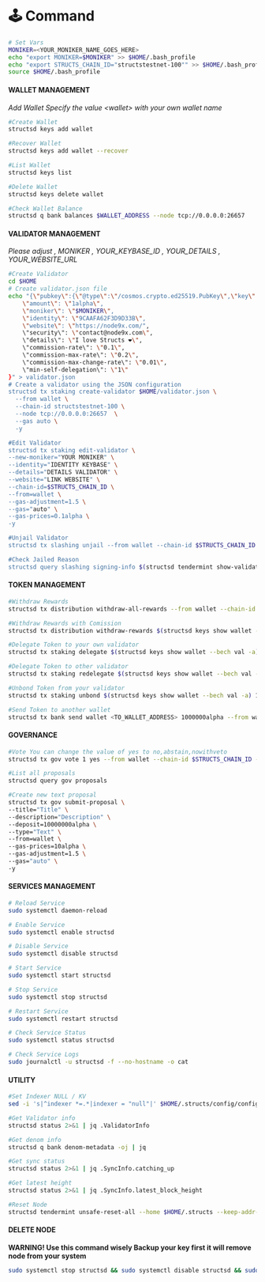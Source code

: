 # 🕹️ Command

```bash
# Set Vars
MONIKER=<YOUR_MONIKER_NAME_GOES_HERE>
echo "export MONIKER=$MONIKER" >> $HOME/.bash_profile
echo "export STRUCTS_CHAIN_ID="structstestnet-100"" >> $HOME/.bash_profile
source $HOME/.bash_profile
```

#### WALLET MANAGEMENT <a href="#wallet-management" id="wallet-management"></a>

_Add Wallet Specify the value \<wallet> with your own wallet name_

```bash
#Create Wallet
structsd keys add wallet

#Recover Wallet
structsd keys add wallet --recover

#List Wallet
structsd keys list

#Delete Wallet
structsd keys delete wallet

#Check Wallet Balance
structsd q bank balances $WALLET_ADDRESS --node tcp://0.0.0.0:26657
```

#### VALIDATOR MANAGEMENT <a href="#validator-management" id="validator-management"></a>

_Please adjust , MONIKER , YOUR\_KEYBASE\_ID , YOUR\_DETAILS , YOUR\_WEBSITE\_URL_

```bash
#Create Validator
cd $HOME
# Create validator.json file
echo "{\"pubkey\":{\"@type\":\"/cosmos.crypto.ed25519.PubKey\",\"key\":\"$(structsd comet show-validator | grep -Po '\"key\":\s*\"\K[^"]*')\"},
    \"amount\": \"1alpha\",
    \"moniker\": \"$MONIKER\",
    \"identity\": \"9CAAFA62F3D9D33B\",
    \"website\": \"https://node9x.com/",
    \"security\": \"contact@node9x.com\",
    \"details\": \"I love Structs ❤️\",
    \"commission-rate\": \"0.1\",
    \"commission-max-rate\": \"0.2\",
    \"commission-max-change-rate\": \"0.01\",
    \"min-self-delegation\": \"1\"
}" > validator.json
# Create a validator using the JSON configuration
structsd tx staking create-validator $HOME/validator.json \
  --from wallet \
  --chain-id structstestnet-100 \
  --node tcp://0.0.0.0:26657  \
  --gas auto \
  -y

#Edit Validator
structsd tx staking edit-validator \
--new-moniker="YOUR MONIKER" \
--identity="IDENTITY KEYBASE" \
--details="DETAILS VALIDATOR" \
--website="LINK WEBSITE" \
--chain-id=$STRUCTS_CHAIN_ID \
--from=wallet \
--gas-adjustment=1.5 \
--gas="auto" \
--gas-prices=0.1alpha \
-y

#Unjail Validator
structsd tx slashing unjail --from wallet --chain-id $STRUCTS_CHAIN_ID --gas-adjustment 1.5 --gas auto --gas-prices 0.1alpha --node tcp://0.0.0.0:26657 -y

#Check Jailed Reason
structsd query slashing signing-info $(structsd tendermint show-validator)
```

#### TOKEN MANAGEMENT <a href="#token-management" id="token-management"></a>

```bash
#Withdraw Rewards
structsd tx distribution withdraw-all-rewards --from wallet --chain-id $STRUCTS_CHAIN_ID --gas-adjustment 1.5 --gas auto --gas-prices 10alpha -y

#Withdraw Rewards with Comission
structsd tx distribution withdraw-rewards $(structsd keys show wallet --bech val -a) --commission --from wallet --chain-id $STRUCTS_CHAIN_ID --gas-adjustment 1.5 --gas auto --gas-prices 10alpha -y

#Delegate Token to your own validator
structsd tx staking delegate $(structsd keys show wallet --bech val -a) 1000000alpha --from wallet --chain-id $STRUCTS_CHAIN_ID --gas-adjustment 1.5 --gas auto --gas-prices 10alpha -y

#Delegate Token to other validator
structsd tx staking redelegate $(structsd keys show wallet --bech val -a) <TO_VALOPER_ADDRESS> 1000000alpha --from wallet --chain-id $STRUCTS_CHAIN_ID --gas-adjustment 1.5 --gas auto --gas-prices 10alpha -y

#Unbond Token from your validator
structsd tx staking unbond $(structsd keys show wallet --bech val -a) 1000000alpha --from wallet --chain-id $STRUCTS_CHAIN_ID --gas-adjustment 1.5 --gas auto --gas-prices 10alpha -y

#Send Token to another wallet
structsd tx bank send wallet <TO_WALLET_ADDRESS> 1000000alpha --from wallet --chain-id $STRUCTS_CHAIN_ID --gas-adjustment 1.5 --gas auto --gas-prices 10alpha -y
```

#### GOVERNANCE <a href="#governance" id="governance"></a>

```bash
#Vote You can change the value of yes to no,abstain,nowithveto
structsd tx gov vote 1 yes --from wallet --chain-id $STRUCTS_CHAIN_ID --gas-adjustment 1.5 --gas auto --gas-prices 10alpha -y

#List all proposals
structsd query gov proposals

#Create new text proposal
structsd tx gov submit-proposal \
--title="Title" \
--description="Description" \
--deposit=10000000alpha \
--type="Text" \
--from=wallet \
--gas-prices=10alpha \ 
--gas-adjustment=1.5 \
--gas="auto" \
-y 
```

#### SERVICES MANAGEMENT <a href="#services-management" id="services-management"></a>

```bash
# Reload Service
sudo systemctl daemon-reload

# Enable Service
sudo systemctl enable structsd

# Disable Service
sudo systemctl disable structsd

# Start Service
sudo systemctl start structsd

# Stop Service
sudo systemctl stop structsd

# Restart Service
sudo systemctl restart structsd

# Check Service Status
sudo systemctl status structsd

# Check Service Logs
sudo journalctl -u structsd -f --no-hostname -o cat
```

#### UTILITY <a href="#utility" id="utility"></a>

```bash
#Set Indexer NULL / KV
sed -i 's|^indexer *=.*|indexer = "null"|' $HOME/.structs/config/config.toml

#Get Validator info
structsd status 2>&1 | jq .ValidatorInfo

#Get denom info
structsd q bank denom-metadata -oj | jq

#Get sync status
structsd status 2>&1 | jq .SyncInfo.catching_up

#Get latest height
structsd status 2>&1 | jq .SyncInfo.latest_block_height

#Reset Node
structsd tendermint unsafe-reset-all --home $HOME/.structs --keep-addr-book
```

#### DELETE NODE <a href="#delete-node" id="delete-node"></a>

**WARNING! Use this command wisely Backup your key first it will remove node from your system**

```bash
sudo systemctl stop structsd && sudo systemctl disable structsd && sudo rm /etc/systemd/system/structsd.service && sudo systemctl daemon-reload && sudo rm -rf $(which structsd) && rm -rf $HOME/.structs && rm -rf $HOME/structsd
```
